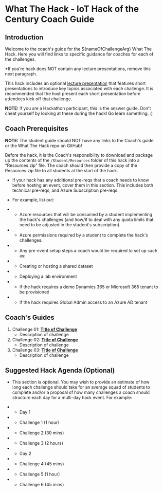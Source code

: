 <!-- REMOVE_ME # What The Hack - ${nameOfChallengeArg} - Coach Guide (remove this from your MD files if you are writing them manually, this is for the automation script) REMOVE_ME -->

<!-- REPLACE_ME (this section will be removed by the automation script) -->
# What The Hack - IoT Hack of the Century Coach Guide
<!-- REPLACE_ME (this section will be removed by the automation script) -->

## Introduction
Welcome to the coach's guide for the ${nameOfChallengeArg} What The Hack. Here you will find links to specific guidance for coaches for each of the challenges.

*If you're hack does NOT contain any lecture presentations, remove this next paragraph.

This hack includes an optional [lecture presentation](Lectures.pptx) that features short presentations to introduce key topics associated with each challenge. It is recommended that the host present each short presentation before attendees kick off that challenge.

**NOTE:** If you are a Hackathon participant, this is the answer guide. Don't cheat yourself by looking at these during the hack! Go learn something. :)

## Coach Prerequisites 

**NOTE:** The student guide should NOT have any links to the Coach's guide or the What The Hack repo on GitHub!

Before the hack, it is the Coach's responsibility to download and package up the contents of the `/Student/Resources` folder of this hack into a "Resources.zip" file. The coach should then provide a copy of the Resources.zip file to all students at the start of the hack.

* If your hack has any additional pre-reqs that a coach needs to know before hosting an event, cover them in this section.  This includes both technical pre-reqs, and Azure Subscription pre-reqs.

* For example, list out:
* - Azure resources that will be consumed by a student implementing the hack's challenges (and how/if to deal with any quota limits that need to be adjusted in the student's subscription).
* - Azure permissions required by a student to complete the hack's challenges.
* - Any pre-event setup steps a coach would be required to set up such as:
*	- Creating or hosting a shared dataset
*	- Deploying a lab environment
* - If the hack requires a demo Dynamics 365 or Microsoft 365 tenant to be provisioned
* - If the hack requires Global Admin access to an Azure AD tenant

## Coach's Guides
<!-- REMOVE_ME ${challengesSection} (remove this from your MD files if you are writing them manually, this is for the automation script) REMOVE_ME -->

<!-- REPLACE_ME (this section will be removed by the automation script) -->
1. Challenge 01: **[Title of Challenge](Coach/Solution-01.md)**
	 - Description of challenge
1. Challenge 02: **[Title of Challenge](Coach/Solution-02.md)**
	 - Description of challenge
1. Challenge 03: **[Title of Challenge](Coach/Solution-03.md)**
	 - Description of challenge
<!-- REPLACE_ME (this section will be removed by the automation script) -->

## Suggested Hack Agenda (Optional)

* This section is optional. You may wish to provide an estimate of how long each challenge should take for an average squad of students to complete and/or a proposal of how many challenges a coach should structure each day for a multi-day hack event.  For example:

* - Day 1
*	- Challenge 1 (1 hour)
*	- Challenge 2 (30 mins)
*	- Challenge 3 (2 hours)
* - Day 2
*	- Challenge 4 (45 mins)
*	- Challenge 5 (1 hour)
*	- Challenge 6 (45 mins)
